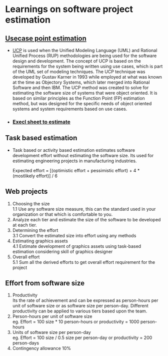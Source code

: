 # Learnings on software project estimation
## [Usecase point estimation](https://github.com/signalarun/estimation-learnings/tree/master/usecase-point-estimation)
   * [UCP](https://en.wikipedia.org/wiki/Use_Case_Points) is used when the Unified Modeling Language (UML) and Rational Unified Process (RUP) methodologies are being 
used for the software design and development. The concept of UCP is based on the requirements for the system being
written using use cases, which is part of the UML set of modeling techniques. 
The UCP technique was developed by Gustav Karner in 1993 while employed at what was known at the time as Objectory Systems, 
which later merged into Rational Software and then IBM. The UCP method was created to solve for estimating the software
size of systems that were object oriented. It is based on similar principles as the Function Point (FP) estimation method,
but was designed for the specific needs of object oriented systems and system requirements based on use cases.
   * ### [Execl sheet to estimate](https://github.com/signalarun/estimation-learnings/blob/master/usecase-point-estimation/UCP%20Estimation.xlsx)
## Task based estimation 
   * Task based or activity based estimation estimates software development effort without estimating the software size. Its
     used for estimating engineering projects in manufacturing industries. 
     
     Expected effort = [(optimistic effort + pessimistic effort) + 4 * (mostlikely effort)] / 6

## Web projects
 1. Choosing the size  
     1.1 Use any software size measure, this can the standard used in your organization or that which is comfortable to you.
 2. Analyze each tier and estimate the size of the software to be developed at each tier.
 3. Determining the effort  
     3.1 Convert the estimated size into effort using any methods
 4. Estimating graphics assets  
     4.1 Estimate development of graphics assets using task-based estimation considering skill of graphics designer
 5. Overall effort  
     5.1 Sum all the derived efforts to get overall effort requirement for the project

## Effort from software size
 1. Productivity  
     Its the rate of achievement and can be expressed as person-hours per unit of software size or as software size per 
     person-day. Different productivity can be applied to various tiers based upon the team.
 2. Person-hours per unit of software size  
     eg. Effort = 100 size * 10 person-hours or productivity
                = 1000 person-hours    
 3. Units of software size per person-day  
      eg. Effort = 100 size / 0.5 size per person-day or productivity
                 = 200 person-days
 4. Contingency allowance 10%
    


